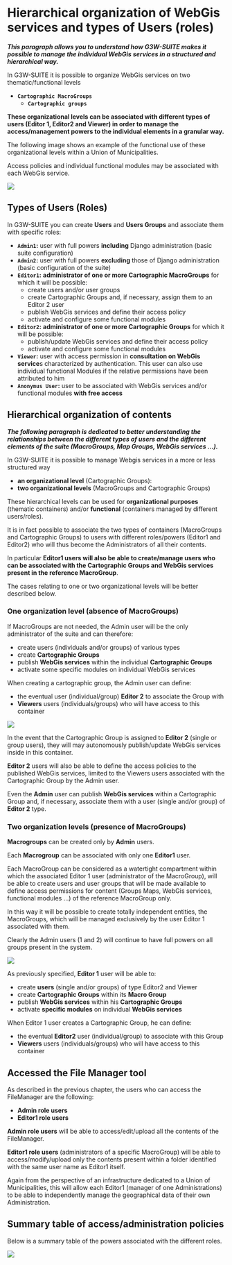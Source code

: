 # Hierarchical organization of WebGis services and types of Users (roles)
_**This paragraph allows you to understand how G3W-SUITE makes it possible to manage the individual WebGis services in a structured and hierarchical way.**_

In G3W-SUITE it is possible to organize WebGis services on two thematic/functional levels
 * **`Cartographic MacroGroups`**
   * **`Cartographic groups`**

**These organizational levels can be associated with different types of users (Editor 1, Editor2 and Viewer) in order to manage the access/management powers to the individual elements in a granular way.**

The following image shows an example of the functional use of these organizational levels within a Union of Municipalities.

Access policies and individual functional modules may be associated with each WebGis service.

![](images/manual/g3wsuite_administration_organization_containers_simple.png)

## Types of Users (Roles)
In G3W-SUITE you can create **Users** and **Users Groups** and associate them with specific roles:
 * **`Admin1`:** user with full powers **including** Django administration (basic suite configuration)
 * **`Admin2`:** user with full powers **excluding** those of Django administration (basic configuration of the suite)
 * **`Editor1`:** **administrator of one or more Cartographic MacroGroups** for which it will be possible:
   * create users and/or user groups
   * create Cartographic Groups and, if necessary, assign them to an Editor 2 user
   * publish WebGis services and define their access policy
   * activate and configure some functional modules
 * **`Editor2`:** **administrator of one or more Cartographic Groups** for which it will be possible:
   * publish/update WebGis services and define their access policy
   * activate and configure some functional modules
 * **`Viewer`:** user with access permission in **consultation on WebGis service**s characterized by authentication. This user can also use individual functional Modules if the relative permissions have been attributed to him
 * **`Anonymus User`:** user to be associated with WebGis services and/or functional modules **with free access**

## Hierarchical organization of contents
_**The following paragraph is dedicated to better understanding the relationships between the different types of users and the different elements of the suite (MacroGroups, Map Groups, WebGis services ...).**_

In G3W-SUITE it is possible to manage Webgis services in a more or less structured way
 * **an organizational level** (Cartographic Groups):
 * **two organizational levels** (MacroGroups and Cartographic Groups)

These hierarchical levels can be used for **organizational purposes** (thematic containers) and/or **functional** (containers managed by different users/roles).

It is in fact possible to associate the two types of containers (MacroGroups and Cartographic Groups) to users with different roles/powers (Editor1 and Editor2) who will thus become the Administrators of all their contents.

In particular **Editor1 users will also be able to create/manage users who can be associated with the Cartographic Groups and WebGis services present in the reference MacroGroup**.

The cases relating to one or two organizational levels will be better described below.

### One organization level (absence of MacroGroups)
If MacroGroups are not needed, the Admin user will be the only administrator of the suite and can therefore:
 * create users (individuals and/or groups) of various types
 * create **Cartographic Groups**
 * publish **WebGis services** within the individual **Cartographic Groups**
 * activate some specific modules on individual WebGis services

When creating a cartographic group, the Admin user can define:
 * the eventual user (individual/group) **Editor 2** to associate the Group with
 * **Viewers** users (individuals/groups) who will have access to this container

![](images/manual/g3wsuite_administration_organization_containers_no_mg.png)

In the event that the Cartographic Group is assigned to **Editor 2** (single or group users), they will may autonomously publish/update WebGis services inside in this container. 

**Editor 2** users will also be able to define the access policies to the published WebGis services, limited to the Viewers users associated with the Cartographic Group by the Admin user.

Even the **Admin** user can publish **WebGis services** within a Cartographic Group and, if necessary, associate them with a user (single and/or group) of **Editor 2** type.

### Two organization levels (presence of MacroGroups)

**Macrogroups** can be created only by **Admin** users.

Each **Macrogroup** can be associated with only one **Editor1** user.

Each MacroGroup can be considered as a watertight compartment within which the associated Editor 1 user (administrator of the MacroGroup), will be able to create users and user groups that will be made available to define access permissions for content (Groups Maps, WebGis services, functional modules …) of the reference MacroGroup only.

In this way it will be possible to create totally independent entities, the MacroGroups, which will be managed exclusively by the user Editor 1 associated with them.

Clearly the Admin users (1 and 2) will continue to have full powers on all groups present in the system.

![](images/manual/g3wsuite_administration_organization_containers.png)

As previously specified, **Editor 1** user will be able to:
 * create **users** (single and/or groups) of type Editor2 and Viewer
 * create **Cartographic Groups** within its **Macro Group**
 * publish **WebGis services** within his **Cartographic Groups**
 * activate **specific modules** on individual **WebGis services**

When Editor 1 user creates a Cartographic Group, he can define:
 * the eventual **Editor2** user (individual/group) to associate with this Group
 * **Viewers** users (individuals/groups) who will have access to this container


## Accessed the File Manager tool
As described in the previous chapter, the users who can access the FileManager are the following:
 * **Admin role users**
 * **Editor1 role users**

**Admin role users** will be able to access/edit/upload all the contents of the FileManager.

**Editor1 role users** (administrators of a specific MacroGroup) will be able to access/modify/upload only the contents present within a folder identified with the same user name as Editor1 itself.

Again from the perspective of an infrastructure dedicated to a Union of Municipalities, this will allow each Editor1 (manager of one Administrations) to be able to independently manage the geographical data of their own Administration.

## Summary table of access/administration policies
Below is a summary table of the powers associated with the different roles.

![](images/manual/roles_table.png)
